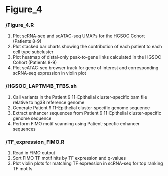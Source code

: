 # Figure_4
### /Figure_4.R
1. Plot scRNA-seq and scATAC-seq UMAPs for the HGSOC Cohort (Patients 8-9)
1. Plot stacked bar charts showing the contribution of each patient to each cell type subcluster
1. Plot heatmap of distal-only peak-to-gene links calculated in the HGSOC Cohort (Patients 8-9)
1. Plot scATAC-seq browser track for gene of interest and corresponding scRNA-seq expression in violin plot

### /HGSOC_LAPTM4B_TFBS.sh
1. Call variants in the Patient 9 11-Epithelial cluster-specific bam file relative to hg38 reference genome
1. Generate Patient 9 11-Epithelial cluster-specific genome sequence
1. Extract enhancer sequences from Patient 9 11-Epithelial cluster-specific genome sequence
1. Perform FIMO motif scanning using Patient-specfic enhancer sequences 

### /TF_expression_FIMO.R
1. Read in FIMO output
1. Sort FIMO TF motif hits by TF expression and q-values
1. Plot violin plots for matching TF expression in scRNA-seq for top ranking TF motifs

